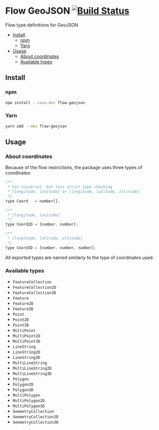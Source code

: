 # Flow GeoJSON [![Build Status][status-img]][status-url]

Flow type definitions for GeoJSON

- [Install](#install)
  - [npm](#npm)
  - [Yarn](#yarn)
- [Usage](#usage)
  - [About coordinates](#about-coordinates)
  - [Available types](#available-types)

## Install

### npm
```bash
npm install --save-dev flow-geojson
```

### Yarn
```bash
yarn add --dev flow-geojson
```

## Usage

### About coordinates

Because of the flow restrictions, the package uses three types of coordinates:

```js
/**
 * For universal, but less strict type checking
 * [longitude, latitude] or [longitude, latitude, altitude]
 */
type Coord   = number[];

/**
 * [longitude, latitude]
 */
type Coord2D = [number, number];

/**
 * [longitude, latitude, altitude]
 */
type Coord3D = [number, number, number];
```

All exported types are named similarly to the type of coordinates used.

### Available types

- `FeatureCollection`
- `FeatureCollection2D`
- `FeatureCollection3D`
- `Feature`
- `Feature2D`
- `Feature3D`
- `Point`
- `Point2D`
- `Point3D`
- `MultiPoint`
- `MultiPoint2D`
- `MultiPoint3D`
- `LineString`
- `LineString2D`
- `LineString3D`
- `MultiLineString`
- `MultiLineString2D`
- `MultiLineString3D`
- `Polygon`
- `Polygon2D`
- `Polygon3D`
- `MultiPolygon`
- `MultiPolygon2D`
- `MultiPolygon3D`
- `GeometryCollection`
- `GeometryCollection2D`
- `GeometryCollection3D`

[status-url]: https://travis-ci.org/bigslycat/geojson-types
[status-img]: https://travis-ci.org/bigslycat/geojson-types.svg?branch=master
